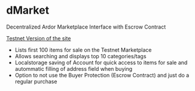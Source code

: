 # dMarket

Decentralized Ardor Marketplace Interface with Escrow Contract

[Testnet Version of the site](https://dnet.market/)
- Lists first 100 items for sale on the Testnet Marketplace
- Allows searching and displays top 10 categories/tags 
- Localstorage saving of Account for quick access to items for sale and autommatic filling of address field when buying
- Option to not use the Buyer Protection (Escrow Contract) and just do a regular purchase
